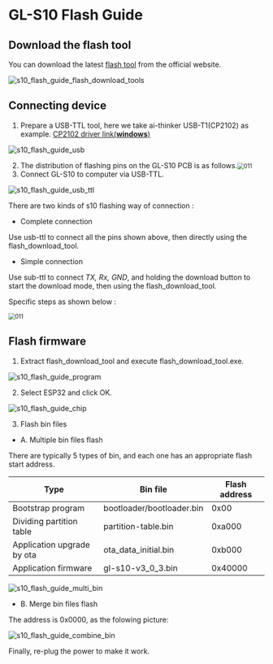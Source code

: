 # GL-S10 Flash Guide

## Download the flash tool

You can download the latest [flash tool](https://www.espressif.com/en/support/download/other-tools) from the official website.

![s10_flash_guide_flash_download_tools](https://static.gl-inet.com/docs/iot/en/ble_proxy/gl-s10/user_manual/s10_flash_image/s10_flash_guide_flash_download_tools.png)

## Connecting device

1. Prepare a USB-TTL tool, here we take ai-thinker USB-T1(CP2102) as example. [CP2102 driver link(**windows**)](https://docs.ai-thinker.com/_media/tools/serial_driver_windos.7z)

![s10_flash_guide_usb](https://static.gl-inet.com/docs/iot/en/ble_proxy/gl-s10/user_manual/s10_flash_image/s10_flash_guide_usb.png)

2. The distribution of flashing pins on the GL-S10 PCB is as follows.<img src="https://static.gl-inet.com/docs/iot/en/ble_proxy/gl-s10/user_manual/s10_flash_image/s10_flash_guide_pcb_1.png" alt="011" style="zoom: 80%;" />
3. Connect GL-S10 to computer via USB-TTL.

![s10_flash_guide_usb_ttl](https://static.gl-inet.com/docs/iot/en/ble_proxy/gl-s10/user_manual/s10_flash_image/s10_flash_guide_usb_ttl.png)

There are two kinds of s10 flashing way of connection :

- Complete connection

Use usb-ttl to connect all the pins shown above, then directly using the flash_download_tool.

- Simple connection

Use sub-ttl to connect *TX, Rx, GND*,  and holding the download button to start the download mode, then using the flash_download_tool.

Specific steps as shown below :

<img src="https://static.gl-inet.com/docs/iot/en/ble_proxy/gl-s10/user_manual/s10_flash_image/s10_flash_guide_pcb_2.png" alt="011" style="zoom: 80%;" />

## Flash firmware

1. Extract flash_download_tool and execute flash_download_tool.exe.

![s10_flash_guide_program](https://static.gl-inet.com/docs/iot/en/ble_proxy/gl-s10/user_manual/s10_flash_image/s10_flash_guide_program.png)

2. Select ESP32 and click OK.

![s10_flash_guide_chip](https://static.gl-inet.com/docs/iot/en/ble_proxy/gl-s10/user_manual/s10_flash_image/s10_flash_guide_chip.png)

3. Flash bin files

- A. Multiple bin files flash

There are typically 5 types of bin, and each one has an appropriate flash start address.

| Type                       | Bin file                  | Flash address |
| -------------------------- | ------------------------- | ------------- |
| Bootstrap program          | bootloader/bootloader.bin | 0x00          |
| Dividing partition table   | partition-table.bin       | 0xa000        |
| Application upgrade by ota | ota_data_initial.bin      | 0xb000        |
| Application firmware       | gl-s10-v3_0_3.bin         | 0x40000       |

![s10_flash_guide_multi_bin](https://static.gl-inet.com/docs/iot/en/ble_proxy/gl-s10/user_manual/s10_flash_image/s10_flash_guide_multi_bin.png)

- B. Merge bin files flash

The address is 0x0000, as the folowing picture:

![s10_flash_guide_combine_bin](https://static.gl-inet.com/docs/iot/en/ble_proxy/gl-s10/user_manual/s10_flash_image/s10_flash_guide_combine_bin.png)

Finally, re-plug the power to make it work.